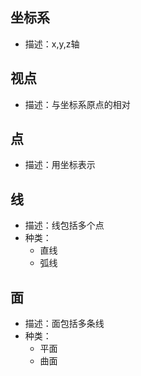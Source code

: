 ## 坐标系
- 描述：x,y,z轴

## 视点
- 描述：与坐标系原点的相对

## 点
- 描述：用坐标表示

## 线
- 描述：线包括多个点
- 种类：
  - 直线
  - 弧线

## 面
- 描述：面包括多条线
- 种类：
  - 平面
  - 曲面
  
